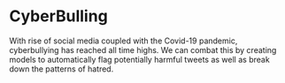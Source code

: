 # CyberBulling
With rise of social media coupled with the Covid-19 pandemic, cyberbullying has reached all time highs. We can combat this by creating models to automatically flag potentially harmful tweets as well as break down the patterns of hatred.
